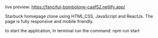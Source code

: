 live preview: https://fanciful-bombolone-caaf52.netlify.app/

Starbuck homepage clone using HTML,CSS, JavaScript and ReactJs. The page is fully responsive and mobile friendly.

to start the application, In terminal run the command: npm run start
